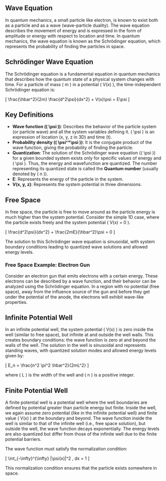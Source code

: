 ## Wave Equation
In quantum mechanics, a small particle like electron, is known to exist both as a particle and as a wave (wave-particle duality).
The wave equation describes the movement of energy and is expressed in the form of amplitude or energy with respect to location and time. In quantum mechanics, the wave equation is known as the Schrödinger equation, which represents the probability of finding the particles in space.

## Schrödinger Wave Equation
The Schrödinger equation is a fundamental equation in quantum mechanics that describes how the quantum state of a physical system changes with time. For a particle of mass \( m \) in a potential \( V(x) \), the time-independent Schrödinger equation is:

\[
\frac{\hbar^2}{2m} \frac{d^2\psi}{dx^2} + V(x)\psi = E\psi
\]

## Key Definitions
- **Wave function (\( \psi \))**: Describes the behavior of the particle system (or particle wave) and all the system variables defining it. \( \psi \) is an expression of location (x, y, z in 3D) and time (t).
- **Probability density (\( \psi^*\psi \))**: It is the conjugate product of the wave function, giving the probability of finding the particle.
- **Quantization**: The solution of the Schrödinger wave equation (\( \psi \)) for a given bounded system exists only for specific values of energy and \( \psi \). Thus, the energy and wavefunction are quantized. The number representing its quantized state is called the **Quantum number** (usually denoted by \( n \)).
- **E**: Represents the energy of the particle in the system.
- **V(x, y, z)**: Represents the system potential in three dimensions.

## Free Space
In free space, the particle is free to move around as the particle energy is much higher than the system potential. Consider the simple 1D case, where the particle exists freely and the system potential \( V(x) = 0 \).

\[
\frac{d^2\psi}{dx^2} + \frac{2mE}{\hbar^2}\psi = 0
\]

The solution to this Schrödinger wave equation is sinusoidal, with system boundary conditions leading to quantized wave solutions and allowed energy levels.

### Free Space Example: Electron Gun
Consider an electron gun that emits electrons with a certain energy. These electrons can be described by a wave function, and their behavior can be analyzed using the Schrödinger equation. In a region with no potential (free space), away from the influence source of the gun and before they get under the potential of the anode, the electrons will exhibit wave-like properties.

## Infinite Potential Well
In an infinite potential well, the system potential \( V(x) \) is zero inside the well (similar to free space), but infinite at and outside the well walls. This creates boundary conditions: the wave function is zero at and beyond the walls of the well. The solution in the well is sinusoidal and represents standing waves, with quantized solution modes and allowed energy levels given by:

\[
E_n = \frac{n^2 \pi^2 \hbar^2}{2mL^2}
\]

where \( L \) is the width of the well and \( n \) is a positive integer.

## Finite Potential Well
A finite potential well is a potential well where the well boundaries are defined by potential greater than particle energy but finite. Inside the well, we again assume zero potential (like in the infinite potential well) and finite value \( V(x) \) at the boundary and beyond. The wave function inside the well is similar to that of the infinite well (i.e., free space solution), but outside the well, the wave function decays exponentially. The energy levels are also quantized but differ from those of the infinite well due to the finite potential barriers.

The wave function must satisfy the normalization condition:

\[
\int_{-\infty}^{\infty} |\psi(x)|^2 \, dx = 1
\]

This normalization condition ensures that the particle exists somewhere in space.
